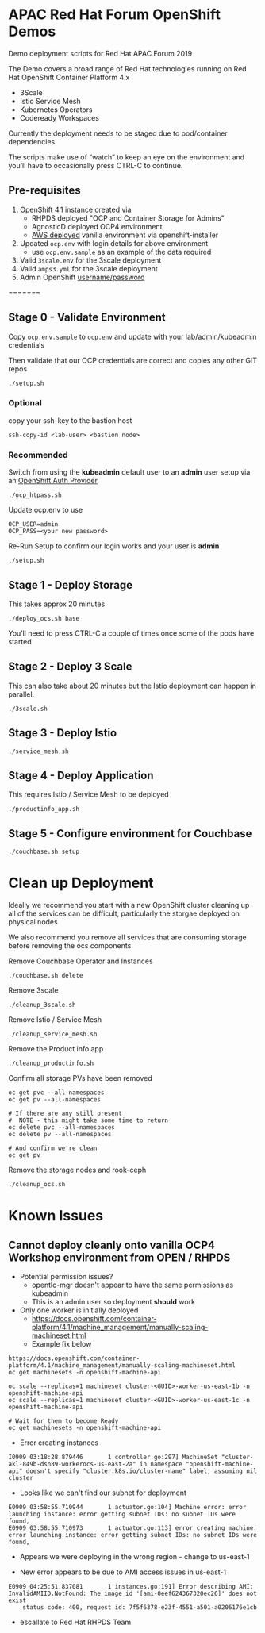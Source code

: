 # APAC Red Hat Forum OpenShift Demos
Demo deployment scripts for Red Hat APAC Forum 2019

The Demo covers a broad range of Red Hat technologies running on 
Red Hat OpenShift Container Platform 4.x

* 3Scale
* Istio Service Mesh
* Kubernetes Operators
* Codeready Workspaces

Currently the deployment needs to be staged due to pod/container dependencies.

The scripts make use of “watch” to keep an eye on the environment and you’ll have to occasionally press CTRL-C to continue.

## Pre-requisites
1. OpenShift 4.1 instance created via
    * RHPDS deployed "OCP and Container Storage for Admins"
    * AgnosticD deployed OCP4 environment
    * [AWS deployed](./OpenShiftInstaller.md) vanilla environment via openshift-installer
1. Updated `ocp.env` with login details for above environment
    * use `ocp.env.sample` as an example of the data required
1. Valid `3scale.env` for the 3scale deployment 
1. Valid `amps3.yml` for the 3scale deployment
1. Admin OpenShift [username/password](./OpenShiftUserAuth.md)


=======

## Stage 0 - Validate Environment
Copy `ocp.env.sample` to `ocp.env` and update with your lab/admin/kubeadmin credentials

Then validate that our OCP credentials are correct and copies any other GIT repos
```
./setup.sh
```

### Optional
copy your ssh-key to the bastion host
```
ssh-copy-id <lab-user> <bastion node>
```

### Recommended
Switch from using the **kubeadmin** default user to an **admin** user setup
via an [OpenShift Auth Provider](./OpenShiftUserAuth.md)
```
./ocp_htpass.sh
```

Update ocp.env to use
```
OCP_USER=admin
OCP_PASS=<your new password>
```

Re-Run Setup to confirm our login works and your user is **admin**
``` 
./setup.sh
```

## Stage 1 - Deploy Storage
This takes approx 20 minutes
```
./deploy_ocs.sh base
```
You’ll need to press CTRL-C a couple of times once some of the pods have started


## Stage 2 - Deploy 3 Scale
This can also take about 20 minutes but the Istio deployment can happen in parallel.
```
./3scale.sh
```

## Stage 3 - Deploy Istio
```
./service_mesh.sh
```

## Stage 4 - Deploy Application
This requires Istio / Service Mesh to be deployed
```
./productinfo_app.sh
```

## Stage 5 - Configure environment for Couchbase
```
./couchbase.sh setup
```

# Clean up Deployment
Ideally we recommend you start with a new OpenShift cluster cleaning up
all of the services can be difficult, particularly the storgae deployed
on physical nodes

We also recommend you remove all services that are consuming storage before
removing the ocs components

Remove Couchbase Operator and Instances
```
./couchbase.sh delete
```

Remove 3scale
```
./cleanup_3scale.sh
```

Remove Istio / Service Mesh
```
./cleanup_service_mesh.sh
```

Remove the Product info app
```
./cleanup_productinfo.sh
```

Confirm all storage PVs have been removed 
```
oc get pvc --all-namespaces 
oc get pv --all-namespaces 

# If there are any still present
#  NOTE - this might take some time to return
oc delete pvc --all-namespaces
oc delete pv --all-namespaces

# And confirm we're clean
oc get pv
```

Remove the storage nodes and rook-ceph
```
./cleanup_ocs.sh
```

# Known Issues
## Cannot deploy cleanly onto vanilla OCP4 Workshop environment from OPEN / RHPDS

* Potential permission issues?
    * opentlc-mgr doesn't appear to have the same permissions as kubeadmin
    * This is an admin user so deployment **should** work
* Only one worker is initially deployed
    * https://docs.openshift.com/container-platform/4.1/machine_management/manually-scaling-machineset.html
    * Example fix below
```
https://docs.openshift.com/container-platform/4.1/machine_management/manually-scaling-machineset.html
oc get machinesets -n openshift-machine-api

oc scale --replicas=1 machineset cluster-<GUID>-worker-us-east-1b -n openshift-machine-api
oc scale --replicas=1 machineset cluster-<GUID>-worker-us-east-1c -n openshift-machine-api

# Wait for them to become Ready
oc get machinesets -n openshift-machine-api
```

* Error creating  instances
```
I0909 03:18:28.879446       1 controller.go:297] MachineSet "cluster-akl-849b-dsn89-workerocs-us-east-2a" in namespace "openshift-machine-api" doesn't specify "cluster.k8s.io/cluster-name" label, assuming nil cluster
```

* Looks like we can't find our subnet for deployment
```
E0909 03:58:55.710944       1 actuator.go:104] Machine error: error launching instance: error getting subnet IDs: no subnet IDs were found,
E0909 03:58:55.710973       1 actuator.go:113] error creating machine: error launching instance: error getting subnet IDs: no subnet IDs were found,
```

* Appears we were deploying in the wrong region - change to us-east-1

* New error appears to be due to AMI access issues in us-east-1
```
E0909 04:25:51.837081       1 instances.go:191] Error describing AMI: InvalidAMIID.NotFound: The image id '[ami-0eef624367320ec26]' does not exist
	status code: 400, request id: 7f5f6378-e23f-4551-a501-a0206176e1cb
```
* escallate to Red Hat RHPDS Team
